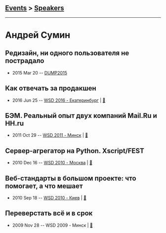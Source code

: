 ## [Events](../README.md) > [Speakers](../speakers.md)
---

# Андрей Сумин

## Редизайн, ни одного пользователя не пострадало
- 2015 Mar 20 -- [DUMP2015](https://www.youtube.com/watch?v=EGzhO9WRDmg)    
## Как отвечать за продакшен
- 2016 Jun 25 -- [WSD 2016 - Екатеринбург](https://www.youtube.com/watch?v=brQhxP_xqEk)  | [:notebook:](https://wsd.events/2016/06/25/pres/production.pdf)  
## БЭМ. Реальный опыт двух компаний Mail.Ru и HH.ru
- 2011 Oct 29 -- [WSD 2011 - Минск](https://www.youtube.com/watch?v=Ms_tObxPRrM)  | [:notebook:](https://wsd.events/2011/10/29/pres/bem-real-life.pdf)  
## Сервер-агрегатор на Python. Xscript&#x2F;FEST
- 2010 Dec 16 -- [WSD 2010 - Москва](https://www.youtube.com/watch?v=IPmyFLJJUJw)  | [:notebook:](https://wsd.events/2010/12/16/pres/frontik-python.pdf)  
## Веб-стандарты в большом проекте: что помогает, а что мешает
- 2010 Sep 18 -- [WSD 2010 - Киев](https://www.youtube.com/watch?v=5se571Mfbrk)  | [:notebook:](https://wsd.events/2010/09/18/pres/big-projects-standards.pdf)  
## Переверстать всё и в срок
- 2009 Nov 28 -- WSD 2009 - Минск  | [:notebook:](https://wsd.events/2009/11/28/pres/recode.pdf)  
